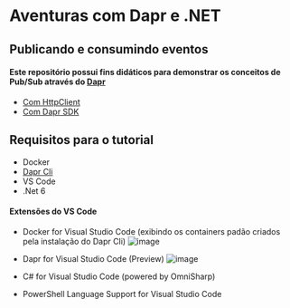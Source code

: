 # Aventuras com Dapr e .NET
## Publicando e consumindo eventos
#### Este repositório possui fins didáticos para demonstrar os conceitos de Pub/Sub através do [Dapr](http://www.dapr.io)

- [Com HttpClient](https://github.com/TeteStorm/pub_sub/tree/master/csharp/http)
- [Com Dapr SDK](https://github.com/TeteStorm/pub_sub/tree/master/csharp/sdk)

## Requisitos para o tutorial

- Docker 
- [Dapr Cli](https://docs.dapr.io/getting-started/install-dapr-cli/) 
- VS Code
- .Net 6

#### Extensões do VS Code
- Docker for Visual Studio Code (exibindo os containers padão criados pela instalação do Dapr Cli)
![image](https://user-images.githubusercontent.com/8992182/163294950-9f55ccd1-1044-4c3b-9dea-32ed79fd5a7b.png)

- Dapr for Visual Studio Code (Preview)
 ![image](https://user-images.githubusercontent.com/8992182/163295446-f6412f88-d681-480c-a79e-0c8b180b299a.png)

- C# for Visual Studio Code (powered by OmniSharp)
- PowerShell Language Support for Visual Studio Code
